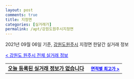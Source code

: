 ```yaml
---
layout: post
comments: true
title: 지정면
categories: [실거래가]
permalink: /apt/강원도원주시지정면
---
```


2021년 09월 06일 기준, <a href="/apt/강원도원주시">강원도원주시</a> 지정면 한달간 실거래 정보

<a style="color: blue;" href="/apt/강원도원주시">< 강원도 원주시 전체 실거래 정보</a>
<!---- start ---->
<table>
  <tr>
    <td colspan="4" style="font-weight: bold;"><a href="/apt/강원도원주시지정면{name_without_space}">오늘 등록된 실거래 정보가 없습니다</a> &nbsp;&nbsp;&nbsp; <a style="color: blue; font-size: smaller;" href="/apt/강원도원주시지정면{name_without_space}">면적별 최고가 ></a></td>
  </tr>
    
</table>
<!---- end ---->
    